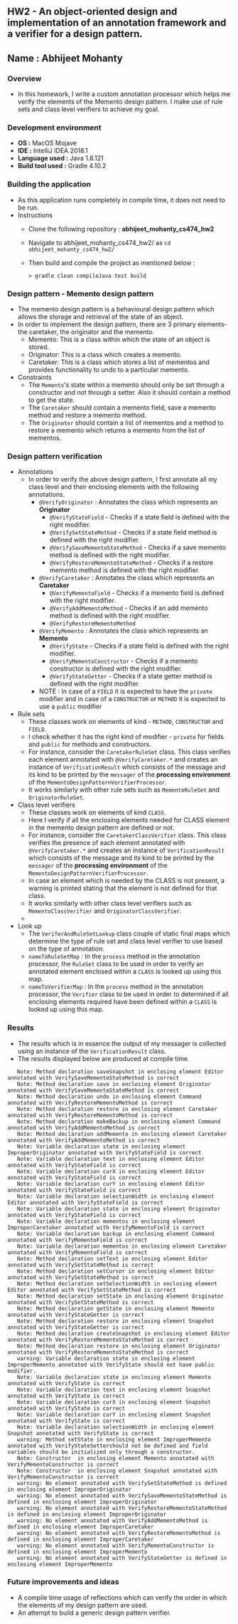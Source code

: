 HW2 - An object-oriented design and implementation of an annotation framework and a verifier for a design pattern.
--
Name : Abhijeet Mohanty
--
### Overview
* In this homework, I write a custom annotation processor which helps me verify the elements of the Memento design pattern. I make use of rule sets and class level verifiers to achieve my goal.

### Development environment
* **OS :** MacOS Mojave
* **IDE :** IntelliJ IDEA 2018.1
* **Language used :** Java 1.8.121
* **Build tool used :**  Gradle 4.10.2

### Building the application
* As this application runs completely in compile time, it does not need to be run.
* Instructions
    * Clone the following repository : **abhijeet_mohanty_cs474_hw2**
    * Navigate to abhijeet_mohanty_cs474_hw2/ as `cd abhijeet_mohanty_cs474_hw2/`
    * Then build and compile the project as mentioned below :
    
        `> gradle clean compileJava test build`

### Design pattern - Memento design pattern
* The memento design pattern is a behavioural design pattern which allows the storage and retrieval of the state of an object.
* In order to implement the design pattern, there are 3 primary elements- the caretaker, the originator and the memento.
    * Memento: This is a class within which the state of an object is stored.
    * Originator: This is a class which creates a memento.
    * Caretaker: This is a class which stores a list of mementos and provides functionality to undo to a particular memento.
* Constraints
    * The `Memento`'s state within a memento should only be set through a constructor and not through a setter. Also it should contain a method to get the state.
    * The `Caretaker` should contain a memento field, save a memento method and restore a memento method. 
    * The `Originator` should contain a list of mementos and a method to restore a memento which returns a memento from the list of mementos. 
    

### Design pattern verification
* Annotations
    * In order to verify the above design pattern, I first annotate all my class level and their enclosing elements with the following annotations.
        * `@VerifyOriginator` : Annotates the class which represents an **Originator**
            * `@VerifyStateField` - Checks if a state field is defined with the right modifier.
            * `@VerifySetStateMethod` - Checks if a state field method is defined with the right modifier.
            * `@VerifySaveMementoStateMethod` - Checks if a save memento method is defined with the right modifier.
            * `@VerifyRestoreMementoStateMethod` - Checks if a restore memento method is defined with the right modifier.
        * `@VerifyCaretaker` : Annotates the class which represents an **Caretaker**
            * `@VerifyMementoField` - Checks if a memento field is defined with the right modifier.
            * `@VerifyAddMementoMethod` - Checks if an add memento method is defined with the right modifier.
            * `@VerifyRestoreMementoMethod`
        * `@VerifyMemento` : Annotates the class which represents an **Memento**
            * `@VerifyState` - Checks if a state field is defined with the right modifier.
            * `@VerifyMementoConstructor` - Checks if a memento constructor is defined with the right modifier.
            * `@VerifyStateGetter` - Checks if a state getter method is defined with the right modifier.
        * NOTE : In case of a `FIELD` it is expected to have the `private` modifier and in case of a `CONSTRUCTOR` or `METHOD` it is 
                 expected to use a `public` modifier     
* Rule sets
    * These classes work on elements of kind - `METHOD`, `CONSTRUCTOR` and `FIELD`.
    * I check whether it has the right kind of modifier - `private` for fields and `public` for methods and constructors.
    * For instance, consider the `CaretakerRuleSet` class. This class verifies each element annotated with `@VerifyCaretaker.*` and 
    creates an instance of `VerificationResult` which consists of the message and its kind to be printed by the `messager` of the 
    **processing environment** of the `MementoDesignPatternVerifierProcessor`.
    * It works similarly with other rule sets such as `MementoRuleSet` and `OriginatorRuleSet`.
* Class level verifiers
    * These classes work on elements of kind `CLASS`.
    * Here I verify if all the enclosing elements needed for CLASS element in the memento design pattern are defined or not.
    * For instance, consider the `CaretakerClassVerifier` class. This class verifies the presence of each element annotated with `@VerifyCaretaker.*` and 
      creates an instance of `VerificationResult` which consists of the message and its kind to be printed by the `messager` of the 
      **processing environment** of the `MementoDesignPatternVerifierProcessor`.
    * In case an element which is needed by the CLASS is not present, a warning is printed stating that the element is not defined for that class.   
    * It works similarly with other class level verifiers such as `MementoClassVerifier` and `OriginatorClassVerifier`.
    *
* Look up
    * The `VeriferAndRuleSetLookup` class couple of static final maps which determine the type of rule set and class level verifier to use based on the type of annotation.
    * `nameToRuleSetMap` : In the `process` method in the annotation processor, the `RuleSet` class to be used in order to verify an annotated element enclosed within a `CLASS` is looked up using this map.
    * `nameToVerifierMap` : In the `process` method in the annotation processor, the `Verifier` class to be used in order to determined if all enclosing elements required have been defined within a `CLASS` is looked up using this map.

### Results
* The results which is in essence the output of my messager is collected using an instance of the `VerificationResult` class.
* The results displayed below are produced at compile time.

```
   Note: Method declaration saveSnapshot in enclosing element Editor annotated with VerifySaveMementoStateMethod is correct
   Note: Method declaration save in enclosing element Originator annotated with VerifySaveMementoStateMethod is correct
   Note: Method declaration undo in enclosing element Command annotated with VerifyRestoreMementoMethod is correct
   Note: Method declaration restore in enclosing element Caretaker annotated with VerifyRestoreMementoMethod is correct
   Note: Method declaration makeBackup in enclosing element Command annotated with VerifyAddMementoMethod is correct
   Note: Method declaration addMemento in enclosing element Caretaker annotated with VerifyAddMementoMethod is correct
   Note: Variable declaration state in enclosing element ImproperOriginator annotated with VerifyStateField is correct 
   Note: Variable declaration text in enclosing element Editor annotated with VerifyStateField is correct 
   Note: Variable declaration curX in enclosing element Editor annotated with VerifyStateField is correct 
   Note: Variable declaration curY in enclosing element Editor annotated with VerifyStateField is correct 
   Note: Variable declaration selectionWidth in enclosing element Editor annotated with VerifyStateField is correct 
   Note: Variable declaration state in enclosing element Originator annotated with VerifyStateField is correct 
   Note: Variable declaration mementos in enclosing element ImproperCaretaker annotated with VerifyMementoField is correct 
   Note: Variable declaration backup in enclosing element Command annotated with VerifyMementoField is correct 
   Note: Variable declaration mementos in enclosing element Caretaker annotated with VerifyMementoField is correct 
   Note: Method declaration setText in enclosing element Editor annotated with VerifySetStateMethod is correct
   Note: Method declaration setCursor in enclosing element Editor annotated with VerifySetStateMethod is correct
   Note: Method declaration setSelectionWidth in enclosing element Editor annotated with VerifySetStateMethod is correct
   Note: Method declaration setState in enclosing element Originator annotated with VerifySetStateMethod is correct
   Note: Method declaration getState in enclosing element Memento annotated with VerifyStateGetter is correct
   Note: Method declaration restore in enclosing element Snapshot annotated with VerifyStateGetter is correct
   Note: Method declaration createSnapshot in enclosing element Editor annotated with VerifyRestoreMementoStateMethod is correct
   Note: Method declaration restore in enclosing element Originator annotated with VerifyRestoreMementoStateMethod is correct
   warning: Variable declaration state in enclosing element ImproperMemento annotated with VerifyState should not have public modifier.
   Note: Variable declaration state in enclosing element Memento annotated with VerifyState is correct 
   Note: Variable declaration text in enclosing element Snapshot annotated with VerifyState is correct 
   Note: Variable declaration curX in enclosing element Snapshot annotated with VerifyState is correct 
   Note: Variable declaration curY in enclosing element Snapshot annotated with VerifyState is correct 
   Note: Variable declaration selectionWidth in enclosing element Snapshot annotated with VerifyState is correct 
   warning: Method setState in enclosing element ImproperMemento annotated with VerifyStateSettershould not be defined and field variables should be initialized only through a constructor.
   Note: Constructor  in enclosing element Memento annotated with VerifyMementoConstructor is correct
   Note: Constructor  in enclosing element Snapshot annotated with VerifyMementoConstructor is correct
   warning: No element annotated with VerifySetStateMethod is defined in enclosing element ImproperOriginator
   warning: No element annotated with VerifySaveMementoStateMethod is defined in enclosing element ImproperOriginator
   warning: No element annotated with VerifyRestoreMementoStateMethod is defined in enclosing element ImproperOriginator
   warning: No element annotated with VerifyAddMementoMethod is defined in enclosing element ImproperCaretaker
   warning: No element annotated with VerifyRestoreMementoMethod is defined in enclosing element ImproperCaretaker
   warning: No element annotated with VerifyMementoConstructor is defined in enclosing element ImproperMemento
   warning: No element annotated with VerifyStateGetter is defined in enclosing element ImproperMemento
```

### Future improvements and ideas
* A compile time usage of reflections which can verify the order in which the elements of my design pattern are used.
* An attempt to build a generic design pattern verifier.



